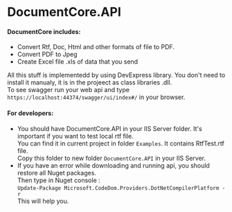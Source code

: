 <h1>DocumentCore.API</h1>
<h4>DocumentCore includes:</h4>
<ul>
    <li>Convert Rtf, Doc, Html and other formats of file to PDF.</li>
    <li>Convert PDF to Jpeg</li>
    <li>Create Excel file .xls of data that you send</li>
</ul>
All this stuff is implementedd by using DevExpress library. You don't need to install it manualy, it is in the projeect as class libraries .dll.<br>
To see swagger run your web api and type <code>https://localhost:44374/swagger/ui/index#/</code> in your browser.

<h4>For developers:</h4>
    <ul>
	<li>You should have DocumentCore.API in your IIS Server folder. It's important if you want to test local rtf file.<br>
	    You can find it in current project in folder <code>Examples</code>. It contains RtfTest.rtf file.<br>
	    Copy this folder to new folder <code>DocumentCore.API</code> in your IIS Server.</li>
    <li>If you have an error while downloading and running api, you should restore all Nuget packages.<br>
    Then type in Nuget console :<br>
            <code>Update-Package Microsoft.CodeDom.Providers.DotNetCompilerPlatform -r</code><br>
    This will help you.<br></li>
	</ul>

